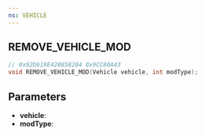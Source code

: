 ```yaml
---
ns: VEHICLE
---
```

## REMOVE_VEHICLE_MOD

```c
// 0x92D619E420858204 0x9CC80A43
void REMOVE_VEHICLE_MOD(Vehicle vehicle, int modType);
```


## Parameters
* **vehicle**: 
* **modType**: 

